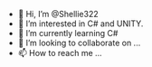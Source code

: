 - 👋 Hi, I’m @Shellie322
- 👀 I’m interested in C# and UNITY.
- 🌱 I’m currently learning C#
- 💞️ I’m looking to collaborate on ...
- 📫 How to reach me ...

<!---
Shellie322/Shellie322 is a ✨ special ✨ repository because its `README.md` (this file) appears on your GitHub profile.
You can click the Preview link to take a look at your changes.
--->
